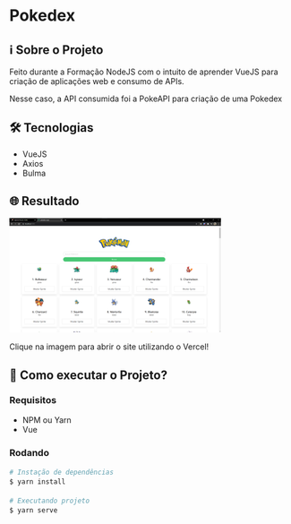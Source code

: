 # Pokedex

## ℹ Sobre o Projeto

Feito durante a Formação NodeJS com o intuito de aprender VueJS para criação de aplicações web e consumo de APIs.

Nesse caso, a API consumida foi a PokeAPI para criação de uma Pokedex

## 🛠 Tecnologias

- VueJS
- Axios
- Bulma

## 🌐 Resultado

<a href="https://pokedex-vuejs-kappa.vercel.app/">
  <img src=".github/resultado.png" width="75%" />
</a>

Clique na imagem para abrir o site utilizando o Vercel!

## 🤔 Como executar o Projeto? 

### Requisitos

- NPM ou Yarn
- Vue

### Rodando

```bash
# Instação de dependências
$ yarn install

# Executando projeto
$ yarn serve
```